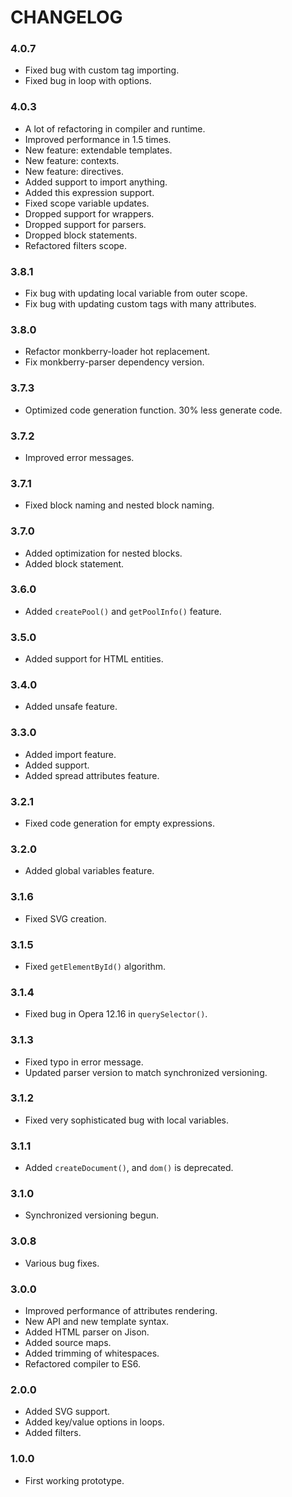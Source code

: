 # CHANGELOG

### 4.0.7

* Fixed bug with custom tag importing.
* Fixed bug in loop with options.

### 4.0.3
* A lot of refactoring in compiler and runtime.
* Improved performance in 1.5 times.
* New feature: extendable templates.
* New feature: contexts.
* New feature: directives.
* Added support to import anything.
* Added this expression support.
* Fixed scope variable updates.
* Dropped support for wrappers.
* Dropped support for parsers.
* Dropped block statements.
* Refactored filters scope.

### 3.8.1

* Fix bug with updating local variable from outer scope.
* Fix bug with updating custom tags with many attributes. 

### 3.8.0

* Refactor monkberry-loader hot replacement. 
* Fix monkberry-parser dependency version.

### 3.7.3

* Optimized code generation function. 30% less generate code.

### 3.7.2

* Improved error messages.

### 3.7.1

* Fixed block naming and nested block naming.

### 3.7.0

* Added optimization for nested blocks.
* Added block statement.

### 3.6.0

* Added `createPool()` and `getPoolInfo()` feature.

### 3.5.0

* Added support for HTML entities.

### 3.4.0

* Added unsafe feature.

### 3.3.0

* Added import feature.
* Added <!-- comment --> support.
* Added spread attributes feature.

### 3.2.1

* Fixed code generation for empty expressions.

### 3.2.0

* Added global variables feature.

### 3.1.6

* Fixed SVG creation.

### 3.1.5

* Fixed `getElementById()` algorithm.

### 3.1.4

* Fixed bug in Opera 12.16 in `querySelector()`.

### 3.1.3

* Fixed typo in error message.
* Updated parser version to match synchronized versioning.

### 3.1.2

* Fixed very sophisticated bug with local variables.

### 3.1.1

* Added `createDocument()`, and `dom()` is deprecated.

### 3.1.0

* Synchronized versioning begun.

### 3.0.8

* Various bug fixes. 

### 3.0.0

* Improved performance of attributes rendering.
* New API and new template syntax.
* Added HTML parser on Jison.
* Added source maps.
* Added trimming of whitespaces.
* Refactored compiler to ES6. 

### 2.0.0

* Added SVG support.
* Added key/value options in loops.
* Added filters.

### 1.0.0
* First working prototype. 
 
